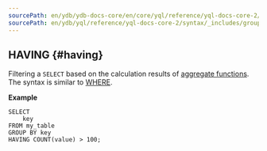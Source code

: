 ```yaml
---
sourcePath: en/ydb/ydb-docs-core/en/core/yql/reference/yql-docs-core-2/syntax/_includes/group_by/having.md
sourcePath: en/ydb/yql/reference/yql-docs-core-2/syntax/_includes/group_by/having.md
---
```


## HAVING {#having}

Filtering a `SELECT` based on the calculation results of [aggregate functions](../../../builtins/aggregation.md). The syntax is similar to [WHERE](../../select.md#where).

**Example**

``` yql
SELECT
    key
FROM my_table
GROUP BY key
HAVING COUNT(value) > 100;
```
